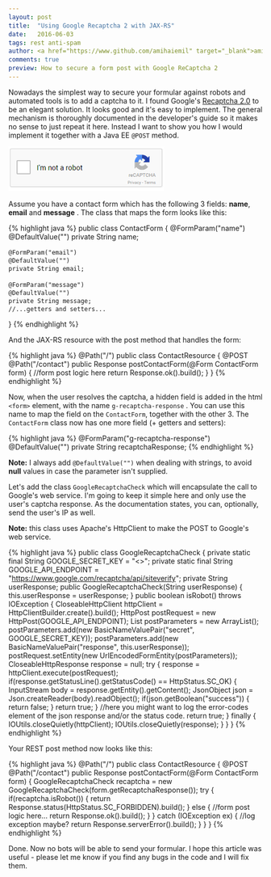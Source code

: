 ```yaml
---
layout: post
title:  "Using Google Recaptcha 2 with JAX-RS"
date:   2016-06-03
tags: rest anti-spam
author: <a href="https://www.github.com/amihaiemil" target="_blank">amihaiemil</a>
comments: true
preview: How to secure a form post with Google ReCaptcha 2
---
```


Nowadays the simplest way to secure your formular against robots and automated tools is to add a captcha to it. 
I found Google's <a title="Recaptcha developer guide" href="https://developers.google.com/recaptcha/intro">Recaptcha 2.0</a> to be an elegant solution. It looks good and it's easy to 
implement. The general mechanism is thoroughly documented in the developer's guide so it makes no sense to just repeat it here. Instead I 
want to show you how I would implement it together with a Java EE ``@POST`` method.

<img alt="Google ReCaptcha 2.0" src="/images/recaptcha.PNG"/>

Assume you have a contact form which has the following 3 fields: **name**, **email** and **message** . The class that maps the form
looks like this: 

{% highlight java %}
public class ContactForm {
    @FormParam("name")
    @DefaultValue("")
    private String name;
    
    @FormParam("email")
    @DefaultValue("")
    private String email;
    
    @FormParam("message")
    @DefaultValue("")
    private String message;
    //...getters and setters...
}
{% endhighlight %}

And the JAX-RS resource with the post method that handles the form:

{% highlight java %}
@Path("/")
public class ContactResource {
    @POST
    @Path("/contact")
    public Response postContactForm(@Form ContactForm form) {
        //form post logic here
        return Response.ok().build();
    }
}
{% endhighlight %}

Now, when the user resolves the captcha, a hidden field is added in the html ``<form>`` element, with the name ``g-recaptcha-response`` .
You can use this name to map the field on the ``ContactForm``, together with the other 3. The ``ContactForm`` class now has one more
field (+ getters and setters): 

{% highlight java %}
    @FormParam("g-recaptcha-response")
    @DefaultValue("")
    private String recaptchaResponse;
{% endhighlight %}

**Note:** I always add ``@DefaultValue("")`` when dealing with strings, to avoid **null** values in case the parameter isn't supplied. 

Let's add the class ``GoogleRecaptchaCheck`` which will encapsulate the call to Google's web service. I'm going to keep it simple here and
only use the user's captcha response. As the documentation states, you can, optionally, send the user's IP as well.

**Note:** this class uses Apache's HttpClient to make the POST to Google's web service.

{% highlight java %}
    public class GoogleRecaptchaCheck {
        private static final String GOOGLE_SECRET_KEY = "<<your key here>>";
        private static final String GOOGLE_API_ENDPOINT = "https://www.google.com/recaptcha/api/siteverify";
        private String userResponse;
        public GoogleRecaptchaCheck(String userResponse) {
            this.userResponse = userResponse;
        }
        public boolean isRobot() throws IOException {
            CloseableHttpClient httpClient = HttpClientBuilder.create().build();
	    HttpPost postRequest = new HttpPost(GOOGLE_API_ENDPOINT);
	    List<NameValuePair> postParameters = new ArrayList<NameValuePair>();
	    postParameters.add(new BasicNameValuePair("secret", GOOGLE_SECRET_KEY));
	    postParameters.add(new BasicNameValuePair("response", this.userResponse));
	    postRequest.setEntity(new UrlEncodedFormEntity(postParameters));
	    CloseableHttpResponse response = null;
	    try {
	        response = httpClient.execute(postRequest);
                if(response.getStatusLine().getStatusCode() == HttpStatus.SC_OK) {
		    InputStream body = response.getEntity().getContent();
		    JsonObject json = Json.createReader(body).readObject();
	            if(json.getBoolean("success")) {
	                return false;
	            }
	            return true;
	        }
	        //here you might want to log the error-codes element of the json response and/or the status code.
		return true;
	    } finally {
		IOUtils.closeQuietly(httpClient);
		IOUtils.closeQuietly(response);
	    }
	}
    }
{% endhighlight %}

Your REST post method now looks like this: 

{% highlight java %}
@Path("/")
public class ContactResource {
    @POST
    @Path("/contact")
    public Response postContactForm(@Form ContactForm form) {
        GoogleRecaptchaCheck recaptcha = new GoogleRecaptchaCheck(form.getRecaptchaResponse());
        try {
            if(recaptcha.isRobot()) {
                return Response.status(HttpStatus.SC_FORBIDDEN).build();
            } else {
                //form post logic here...
                return Response.ok().build();
            }
        } catch (IOException ex) {
            //log exception maybe? 
            return Response.serverError().build();
        }
    }
}
{% endhighlight %}

Done. Now no bots will be able to send your formular. I hope this article was useful - please let me know if you find any bugs in the code and I will fix them.
